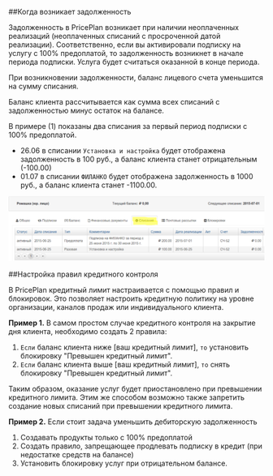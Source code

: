 ##Когда возникает задолженность

Задолженность в PricePlan возникает при наличии неоплаченных реализаций (неоплаченных списаний с просроченной датой реализации). Соответственно, если вы активировали подписку на услугу с 100% предоплатой, то задолженность возникнет в начале периода подписки. Услуга будет считаться оказанной в конце периода. 

При возникновении задолженности, баланс лицевого счета уменьшится на сумму списания. 

Баланс клиента рассчитывается как сумма всех списаний с задолженностью минус остаток на балансе. 

В примере (1) показаны два списания за первый период подписки с 100% предоплатой.

- 26.06 в списании `Установка и настройка` будет отображена задолженность в 100 руб., а баланс клиента станет отрицательным (-100.00)
- 01.07 в списании  `ФИЛАНКО` будет отображена задолженность в 1000 руб., а баланс клиента станет -1100.00.

![](charges.png)

##Настройка правил кредитного контроля

В PricePlan кредитный лимит настраивается с помощью правил и блокировок. Это позволяет настроить кредитную политику на уровне организации, каналов продаж  или индивидуального клиента.

**Пример 1.** В самом простом случае кредитного контроля на закрытие дня клиента, необходимо создать 2 правила:

1. `Если` баланс клиента ниже [ваш кредитный лимит], `то` установить блокировку "Превышен кредитный лимит".
2. `Если` баланс клиента выше [ваш кредитный лимит], `то` снять блокировку "Превышен кредитный лимит".

Таким образом, оказание услуг будет приостановлено при превышении кредитного лимита. Этим же способом возможно также запретить создание новых списаний при превышении кредитного лимита.

**Пример 2.** Если стоит задача уменьшить дебиторскую задолженность
1. Создавать продукты только с 100% предоплатой
2. Создать правило, запрещающее продлевать подписку в кредит (при недостатке средств на балансе) 
3. Установить блокировку услуг при отрицательном балансе.

